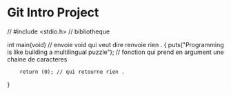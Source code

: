 # Git Intro Project

// #include <stdio.h> // bibliotheque

int main(void) // envoie void qui veut dire renvoie rien .
{
        puts("Programming is like building a multilingual puzzle"); // fonction qui prend en argument une chaine de caracteres

        return (0); // qui retourne rien .
}
